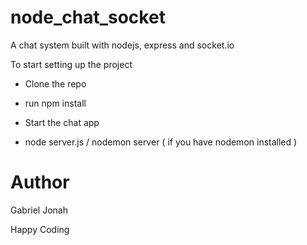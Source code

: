 # node_chat_socket
 A chat system built with nodejs, express and socket.io

To start setting up the project

* Clone the repo

* run npm install

* Start the chat app

* node server.js / nodemon server ( if you have nodemon installed )


# Author
Gabriel Jonah

Happy Coding
